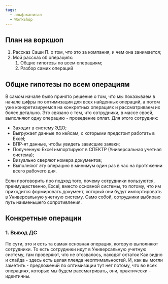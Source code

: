 ```yaml
---
tags:
  - альфакапитал
  - WorkShop
---
```

## План на воркшоп
1. Рассказ Саши П. о том, что это за компания, и чем она занимается;
2. Мой рассказ об операциях:
	1. Общие гипотезы по всем операциям;
	2. Разбор самих операций

## Общие гипотезы по всем операциям
В самом начале было принято решение о том, что мы показываем в начале цифры по оптимизации для всех найденных операций, а потом уже конкретизируемся на конкретных операциях и рассматриваем их более детально.
Это связано с тем, что сотрудники, в массе своей, выполняют одну операцию - проведение оплат. Для этого сотрудник:
- Заходит в систему ЭДО; 
- Выгружает данные по кейсам, с которыми предстоит работать в Excel;
- ВПР-ят данные, чтобы увидеть зависшие заявки;
- Полученную Excel импортируют в СПЕКТР (Универсальная учетная система);
- Визуально сверяют номера документов;
- Выполняют эту операцию в минимум один раз в час на протяжении всего рабочего дня.

Если проговорить про подход того, почему сотрудники пользуются, преимущественно, Excel, вместо основной системы, то потому, что им приходится формировать документ, который они будут импортировать в Универсальную учетную систему. Само собой, сотрудники выбираю путь наименьшего сопротивления.

## Конкретные операции
### 1. Вывод ДС
По сути, это и есть та самая основная операция, которую выполняют сотрудники. 
То есть сотрудники идут в Универсальную учетную систему, там проверяют, что не отозвалось, находят остаток
Как видно и слайда - здесь есть целая плеяда неоптимальностей. И, как вы могли заметить - предложений по оптимизации тут нет потому, что во всех операциях, которые мы будем рассматривать, они, практически - идентичны. 